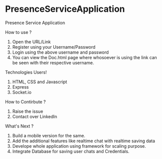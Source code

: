 # PresenceServiceApplication
Presence Service Application

How to use ?
1. Open the URL/Link
2. Register using your Username/Password
3. Login using the above username and password 
4. You can view the Doc.html page where whosoever is using the link can be seen with their respective username.

Technologies Users! 
1. HTML, CSS and Javascript
2. Express
3. Socket.io

How to Contirbute ?
1. Raise the issue
2. Contact over LinkedIn 

What's Next ?
1. Build a mobile version for the same.
2. Add the additional features like realtime chat with realtime saving data
3. Develope whole application using framework for scaling purpose.
4. Integrate Database for saving user chats and Credentials.
